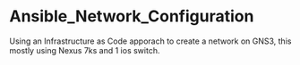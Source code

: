 # Ansible_Network_Configuration
Using an Infrastructure as Code apporach to create a network on GNS3, this mostly using Nexus 7ks and 1 ios switch. 

